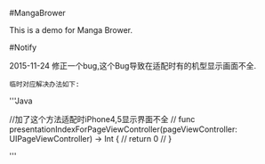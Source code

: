 #MangaBrower

This is a demo for Manga Brower.

#Notify

2015-11-24 修正一个bug,这个Bug导致在适配时有的机型显示画面不全.

    临时对应解决办法如下:

'''Java

//加了这个方法适配时iPhone4,5显示界面不全
//    func presentationIndexForPageViewController(pageViewController: UIPageViewController) -> Int {
//        return 0
//    } 

'''